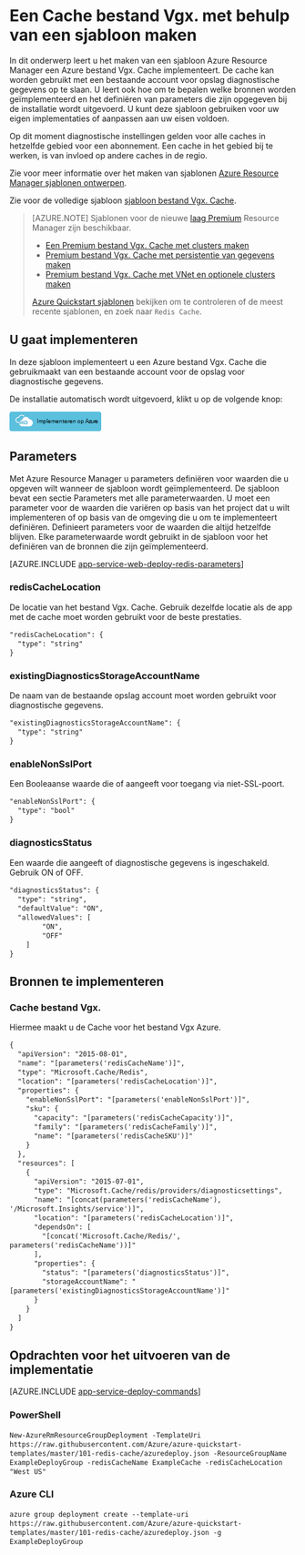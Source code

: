<properties 
    pageTitle="Inrichten van een Cache bestand Vgx. | Microsoft Azure" 
    description="Azure Resource Manager sjabloon gebruiken voor de implementatie van een Azure bestand Vgx. Cache." 
    services="app-service" 
    documentationCenter="" 
    authors="steved0x" 
    manager="douge" 
    editor=""/>

<tags 
    ms.service="cache" 
    ms.workload="web" 
    ms.tgt_pltfrm="cache-redis" 
    ms.devlang="na" 
    ms.topic="article" 
    ms.date="09/27/2016" 
    ms.author="sdanie"/>

# <a name="create-a-redis-cache-using-a-template"></a>Een Cache bestand Vgx. met behulp van een sjabloon maken

In dit onderwerp leert u het maken van een sjabloon Azure Resource Manager een Azure bestand Vgx. Cache implementeert. De cache kan worden gebruikt met een bestaande account voor opslag diagnostische gegevens op te slaan. U leert ook hoe om te bepalen welke bronnen worden geïmplementeerd en het definiëren van parameters die zijn opgegeven bij de installatie wordt uitgevoerd. U kunt deze sjabloon gebruiken voor uw eigen implementaties of aanpassen aan uw eisen voldoen.

Op dit moment diagnostische instellingen gelden voor alle caches in hetzelfde gebied voor een abonnement. Een cache in het gebied bij te werken, is van invloed op andere caches in de regio.

Zie voor meer informatie over het maken van sjablonen [Azure Resource Manager sjablonen ontwerpen](../resource-group-authoring-templates.md).

Zie voor de volledige sjabloon [sjabloon bestand Vgx. Cache](https://github.com/Azure/azure-quickstart-templates/blob/master/101-redis-cache/azuredeploy.json).

>[AZURE.NOTE] Sjablonen voor de nieuwe [laag Premium](cache-premium-tier-intro.md) Resource Manager zijn beschikbaar. 
>
>-    [Een Premium bestand Vgx. Cache met clusters maken](https://azure.microsoft.com/documentation/templates/201-redis-premium-cluster-diagnostics/)
>-    [Premium bestand Vgx. Cache met persistentie van gegevens maken](https://azure.microsoft.com/documentation/templates/201-redis-premium-persistence/)
>-    [Premium bestand Vgx. Cache met VNet en optionele clusters maken](https://azure.microsoft.com/documentation/templates/201-redis-premium-vnet-cluster-diagnostics/)
>
>[Azure Quickstart sjablonen](https://azure.microsoft.com/documentation/templates/) bekijken om te controleren of de meest recente sjablonen, en zoek naar `Redis Cache`.

## <a name="what-you-will-deploy"></a>U gaat implementeren

In deze sjabloon implementeert u een Azure bestand Vgx. Cache die gebruikmaakt van een bestaande account voor de opslag voor diagnostische gegevens.

De installatie automatisch wordt uitgevoerd, klikt u op de volgende knop:

[![Implementeren op Azure](./media/cache-redis-cache-arm-provision/deploybutton.png)](https://portal.azure.com/#create/Microsoft.Template/uri/https%3A%2F%2Fraw.githubusercontent.com%2FAzure%2Fazure-quickstart-templates%2Fmaster%2F101-redis-cache%2Fazuredeploy.json)

## <a name="parameters"></a>Parameters

Met Azure Resource Manager u parameters definiëren voor waarden die u opgeven wilt wanneer de sjabloon wordt geïmplementeerd. De sjabloon bevat een sectie Parameters met alle parameterwaarden.
U moet een parameter voor de waarden die variëren op basis van het project dat u wilt implementeren of op basis van de omgeving die u om te implementeert definiëren. Definieert parameters voor de waarden die altijd hetzelfde blijven. Elke parameterwaarde wordt gebruikt in de sjabloon voor het definiëren van de bronnen die zijn geïmplementeerd. 


[AZURE.INCLUDE [app-service-web-deploy-redis-parameters](../../includes/cache-deploy-parameters.md)]

### <a name="rediscachelocation"></a>redisCacheLocation

De locatie van het bestand Vgx. Cache. Gebruik dezelfde locatie als de app met de cache moet worden gebruikt voor de beste prestaties.

    "redisCacheLocation": {
      "type": "string"
    }

### <a name="existingdiagnosticsstorageaccountname"></a>existingDiagnosticsStorageAccountName

De naam van de bestaande opslag account moet worden gebruikt voor diagnostische gegevens. 

    "existingDiagnosticsStorageAccountName": {
      "type": "string"
    }

### <a name="enablenonsslport"></a>enableNonSslPort

Een Booleaanse waarde die of aangeeft voor toegang via niet-SSL-poort.

    "enableNonSslPort": {
      "type": "bool"
    }

### <a name="diagnosticsstatus"></a>diagnosticsStatus

Een waarde die aangeeft of diagnostische gegevens is ingeschakeld. Gebruik ON of OFF.

    "diagnosticsStatus": {
      "type": "string",
      "defaultValue": "ON",
      "allowedValues": [
            "ON",
            "OFF"
        ]
    }
    
## <a name="resources-to-deploy"></a>Bronnen te implementeren

### <a name="redis-cache"></a>Cache bestand Vgx.

Hiermee maakt u de Cache voor het bestand Vgx Azure.

    {
      "apiVersion": "2015-08-01",
      "name": "[parameters('redisCacheName')]",
      "type": "Microsoft.Cache/Redis",
      "location": "[parameters('redisCacheLocation')]",
      "properties": {
        "enableNonSslPort": "[parameters('enableNonSslPort')]",
        "sku": {
          "capacity": "[parameters('redisCacheCapacity')]",
          "family": "[parameters('redisCacheFamily')]",
          "name": "[parameters('redisCacheSKU')]"
        }
      },
      "resources": [
        {
          "apiVersion": "2015-07-01",
          "type": "Microsoft.Cache/redis/providers/diagnosticsettings",
          "name": "[concat(parameters('redisCacheName'), '/Microsoft.Insights/service')]",
          "location": "[parameters('redisCacheLocation')]",
          "dependsOn": [
            "[concat('Microsoft.Cache/Redis/', parameters('redisCacheName'))]"
          ],
          "properties": {
            "status": "[parameters('diagnosticsStatus')]",
            "storageAccountName": "[parameters('existingDiagnosticsStorageAccountName')]"
          }
        }
      ]
    }



## <a name="commands-to-run-deployment"></a>Opdrachten voor het uitvoeren van de implementatie

[AZURE.INCLUDE [app-service-deploy-commands](../../includes/app-service-deploy-commands.md)] 

### <a name="powershell"></a>PowerShell

    New-AzureRmResourceGroupDeployment -TemplateUri https://raw.githubusercontent.com/Azure/azure-quickstart-templates/master/101-redis-cache/azuredeploy.json -ResourceGroupName ExampleDeployGroup -redisCacheName ExampleCache -redisCacheLocation "West US"

### <a name="azure-cli"></a>Azure CLI

    azure group deployment create --template-uri https://raw.githubusercontent.com/Azure/azure-quickstart-templates/master/101-redis-cache/azuredeploy.json -g ExampleDeployGroup


